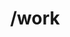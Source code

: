---
title: /work
excerpt: ''
deprecated: false
hidden: false
metadata:
  title: ''
  description: ''
  robots: index
next:
  description: ''
---
